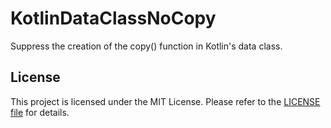 # KotlinDataClassNoCopy

Suppress the creation of the copy() function in Kotlin's data class.

## License

This project is licensed under the MIT License. Please refer to the [LICENSE file](LICENSE) for details.

